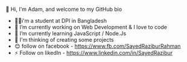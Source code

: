 <p>👋 Hi, I'm Adam, and welcome to my GitHub bio</p>

- 👨‍🎓i'm a student at DPI in Bangladesh
- 🔭 I’m currently working on Web Development & I love to code
- 🌱 I’m currently learning JavaScript / Node.Js
- 🤔 I'm thinking of creating some projects
- 😊 follow on facebook - https://www.fb.com/SayedRaziburRahman
- ⚡ Follow on likedIn - https://www.linkedin.com/in/SayedRazibur
